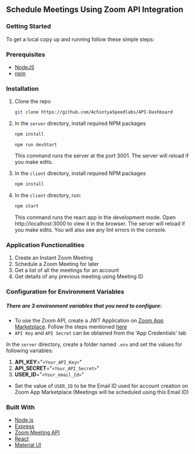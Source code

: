 ## Schedule Meetings Using Zoom API Integration

### Getting Started

To get a local copy up and running follow these simple steps:

### Prerequisites

- [NodeJS](https://nodejs.org/en/)
- [npm](https://docs.npmjs.com/cli/v8/configuring-npm/install)

### Installation

1. Clone the repo

   ```sh
   git clone https://github.com/AchintyaSpeedlabs/API-Dashboard

   ```

2. In the `server` directory, install required NPM packages

   ```sh
   npm install
   ```

   ```
   npm run devStart
   ```

   This command runs the server at the port 3001. The server will reload if you make edits.

3. In the `client` directory, install required NPM packages
   ```sh
   npm install
   ```
4. In the `client` directory, run:

   ```sh
   npm start
   ```

   This command runs the react app in the development mode. Open http://localhost:3000 to view it in the browser. The server will reload if you make edits. You will also see any lint errors in the console.

### Application Functionalities

1. Create an Instant Zoom Meeting
2. Schedule a Zoom Meeting for later
3. Get a list of all the meetings for an account
4. Get details of any previous meeting using Meeting ID

### Configuration for Environment Variables

##### There are 3 environment variables that you need to configure:

- To use the Zoom API, create a JWT Application on [Zoom App Marketplace](https://marketplace.zoom.us/). Follow the steps mentioned [here](https://marketplace.zoom.us/docs/guides/build/jwt-app/)
- `API Key` and `API Secret` can be obtained from the 'App Credentials' tab

In the `server` directory, create a folder named `.env` and set the values for following variables:

1.  **API_KEY**="`<Your_API_Key>`"
2.  **API_SECRET**="`<Your_API_Secret>`"
3.  **USER_ID**="`<Your_email_Id>`"

- Set the value of `USER_ID` to be the Email ID used for account creation on Zoom App Marketplace (Meetings will be scheduled using this Email ID)

### Built With

- [Node.js](https://nodejs.dev/)
- [Express](https://expressjs.com/)
- [Zoom Meeting API](https://marketplace.zoom.us/docs/api-reference/zoom-api/methods/)
- [React](https://reactjs.org/)
- [Material UI](https://mui.com/)
